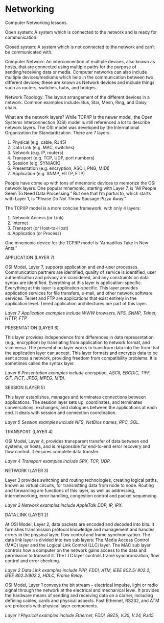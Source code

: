 # Networking
Computer Networking lessons.

Open system:
A system which is connected to the network and is ready for communication. 

Closed system: 
A system which is not connected to the network and can’t be communicated with. 

Computer Network: 
An interconnection of multiple devices, also known as hosts, that are connected using multiple paths for the purpose of sending/receiving data or media. Computer networks can also include multiple devices/mediums which help in the communication between two different devices; these are known as Network devices and include things such as routers, switches, hubs, and bridges. 

Network Topology:
The layout arrangement of the different devices in a network. Common examples include: Bus, Star, Mesh, Ring, and Daisy chain. 
 
What are the network layers?
While TCP/IP is the newer model, the Open Systems Interconnection (OSI) model is still referenced a lot to describe network layers. The OSI model was developed by the International Organization for Standardization. There are 7 layers:

1. Physical (e.g. cable, RJ45)
2. Data Link (e.g. MAC, switches)
3. Network (e.g. IP, routers)
4. Transport (e.g. TCP, UDP, port numbers)
5. Session (e.g. SYN/ACK)
6. Presentation (e.g. encryption, ASCII, PNG, MIDI)
7. Application (e.g. SNMP, HTTP, FTP)

People have come up with tons of mnemonic devices to memorize the OSI network layers. One popular mnemonic, starting with Layer 7, is “All People Seem To Need Data Processing.” But one that I’m partial to, which starts with Layer 1, is “Please Do Not Throw Sausage Pizza Away.”

The TCP/IP model is a more concise framework, with only 4 layers:

1. Network Access (or Link)
2. Internet
3. Transport (or Host-to-Host)
4. Application (or Process)

One mnemonic device for the TCP/IP model is “Armadillos Take In New Ants.”

APPLICATION (LAYER 7)

OSI Model, Layer 7, supports application and end-user processes. Communication partners are identified, quality of service is identified, user authentication and privacy are considered, and any constraints on data syntax are identified. Everything at this layer is application-specific. Everything at this layer is application-specific. This layer provides application services for file transfers, e-mail, and other network software services. Telnet and FTP are applications that exist entirely in the application level. Tiered application architectures are part of this layer.

<i>Layer 7 Application examples include WWW browsers, NFS, SNMP, Telnet, HTTP, FTP</i>

PRESENTATION (LAYER 6)

This layer provides independence from differences in data representation (e.g., encryption) by translating from application to network format, and vice versa. The presentation layer works to transform data into the form that the application layer can accept. This layer formats and encrypts data to be sent across a network, providing freedom from compatibility problems. It is sometimes called the syntax layer.

<i>Layer 6 Presentation examples include encryption, ASCII, EBCDIC, TIFF, GIF, PICT, JPEG, MPEG, MIDI.</i>

SESSION (LAYER 5)

This layer establishes, manages and terminates connections between applications. The session layer sets up, coordinates, and terminates conversations, exchanges, and dialogues between the applications at each end. It deals with session and connection coordination.

<i>Layer 5 Session examples include NFS, NetBios names, RPC, SQL.</i>

TRANSPORT (LAYER 4)

OSI Model, Layer 4, provides transparent transfer of data between end systems, or hosts, and is responsible for end-to-end error recovery and flow control. It ensures complete data transfer.

<i>Layer 4 Transport examples include SPX, TCP, UDP.</i>

NETWORK (LAYER 3)

Layer 3 provides switching and routing technologies, creating logical paths, known as virtual circuits, for transmitting data from node to node. Routing and forwarding are functions of this layer, as well as addressing, internetworking, error handling, congestion control and packet sequencing.

<i>Layer 3 Network examples include AppleTalk DDP, IP, IPX.</i>

DATA LINK (LAYER 2)

At OSI Model, Layer 2, data packets are encoded and decoded into bits. It furnishes transmission protocol knowledge and management and handles errors in the physical layer, flow control and frame synchronization. The data link layer is divided into two sub layers: The Media Access Control (MAC) layer and the Logical Link Control (LLC) layer. The MAC sub layer controls how a computer on the network gains access to the data and permission to transmit it. The LLC layer controls frame synchronization, flow control and error checking.

<i>Layer 2 Data Link examples include PPP, FDDI, ATM, IEEE 802.5/ 802.2, IEEE 802.3/802.2, HDLC, Frame Relay.</i>



OSI Model, Layer 1 conveys the bit stream – electrical impulse, light or radio signal through the network at the electrical and mechanical level. It provides the hardware means of sending and receiving data on a carrier, including defining cables, cards and physical aspects. Fast Ethernet, RS232, and ATM are protocols with physical layer components.

<i>Layer 1 Physical examples include Ethernet, FDDI, B8ZS, V.35, V.24, RJ45.</i>
